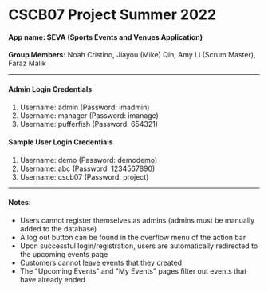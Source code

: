 # CSCB07 Project Summer 2022

#### App name: SEVA (Sports Events and Venues Application)

__Group Members:__ Noah Cristino, Jiayou (Mike) Qin, Amy Li (Scrum Master), Faraz Malik

---

#### Admin Login Credentials
1. Username: admin (Password: imadmin)
2. Username: manager (Password: imanage)
3. Username: pufferfish (Password: 654321)

#### Sample User Login Credentials
1. Username: demo (Password: demodemo)
2. Username: abc (Password: 1234567890)
3. Username: cscb07 (Password: project)

---

#### Notes:
* Users cannot register themselves as admins (admins must be manually added to the database)
* A log out button can be found in the overflow menu of the action bar
* Upon successful login/registration, users are automatically redirected to the upcoming events page
* Customers cannot leave events that they created
* The "Upcoming Events" and "My Events" pages filter out events that have already ended
